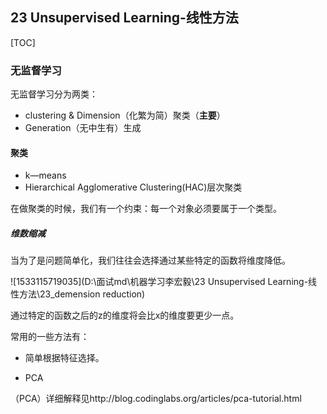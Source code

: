 ## 23 Unsupervised Learning-线性方法

[TOC]

### 无监督学习

无监督学习分为两类：

* clustering & Dimension（化繁为简）聚类（**主要**）
* Generation（无中生有）生成

#### 聚类

* k—means
* Hierarchical Agglomerative Clustering(HAC)层次聚类 





在做聚类的时候，我们有一个约束：每一个对象必须要属于一个类型。

##### 维数缩减

当为了是问题简单化，我们往往会选择通过某些特定的函数将维度降低。

![1533115719035](D:\面试md\机器学习李宏毅\23 Unsupervised Learning-线性方法\23_demension reduction)

通过特定的函数之后的z的维度将会比x的维度要更少一点。

常用的一些方法有：

* 简单根据特征选择。

* PCA

（PCA）详细解释见http://blog.codinglabs.org/articles/pca-tutorial.html

